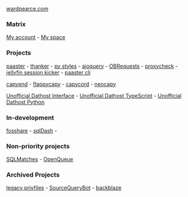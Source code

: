 [wardpearce.com](https://wardpearce.com)

### Matrix
[My account](https://matrix.to/#/@wardp:matrix.org) -
[My space](https://matrix.to/#/#wards-development-hut:matrix.org)

### Projects
[paaster](https://github.com/WardPearce/paaster) -
[thanker](https://github.com/WardPearce/thanker) -
[py styles](https://github.com/WardPearce/py-styles) - 
[aioquery](https://github.com/WardPearce/aioquery) -
[OBRequests](https://github.com/WardPearce/OBRequests) -
[proxycheck](https://github.com/WardPearce/proxycheck) -
[jellyfin session kicker](https://github.com/WardPearce/jellyfin-session-kicker) -
[paaster cli](https://github.com/WardPearce/paaster-cli)

[capyend](https://github.com/capylife/capyend) -
[flappycapy](https://github.com/capylife/flappycapy) -
[capycord](https://github.com/capylife/capycord) -
[neocapy](https://github.com/capylife/neocapy)

[Unofficial Dathost Interface](https://github.com/UnofficialDathost/Interface) -
[Unofficial Dathost TypeScript](https://github.com/UnofficialDathost/TypeScript) -
[Unofficial Dathost Python](https://github.com/UnofficialDathost/Python)

### In-development
[fosshare](https://github.com/fosshare) -
[sqlDash](https://github.com/sqlDash) -

### Non-priority projects
[SQLMatches](https://github.com/SQLMatches) -
[OpenQueue](https://github.com/OpenQueue)

### Archived Projects
[legacy privfiles](https://github.com/privfiles/legacy-privfiles) -
[SourceQueryBot](https://github.com/WardPearce/SourceQueryBot) -
[backblaze](https://github.com/WardPearce/backblaze)
